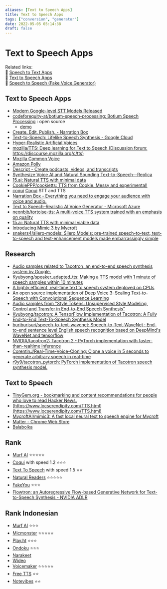 ```yaml
---
aliases: [Text to Speech Apps]
title: Text to Speech Apps
tags: ["conversion", "generator"]
date: 2022-05-05 05:14:38
draft: false
---
```


# Text to Speech Apps

Related links:  
🔗 [Speech to Text Apps](speech-to-text.md)  
🔗 [Text to Speech Apps](text-to-speech.md)  
🔗 [Speech to Speech (Fake Voice Generator)](speech-to-speech.md)  

## Text to Speech Apps

- [Modern Google-level STT Models Released](https://habr.com/en/post/519562/)
- [codeforequity-at/botium-speech-processing: Botium Speech Processing](https://github.com/codeforequity-at/botium-speech-processing) : open source
    - [demo](https://speech.botiumbox.com/api-docs/)
- [Create. Edit. Publish. - Narration Box](https://narrationbox.com/)
- [Text-to-Speech: Lifelike Speech Synthesis  -  Google Cloud](https://cloud.google.com/text-to-speech/)
- [Hyper-Realistic Artificial Voices](https://www.sonantic.io/)
- [mozilla/TTS: Deep learning for Text to Speech (Discussion forum: https://discourse.mozilla.org/c/tts)](https://github.com/mozilla/TTS)
- [Mozilla Common Voice](https://commonvoice.mozilla.org/en)
- [Amazon Polly](https://aws.amazon.com/polly/)
- [Descript - Create podcasts, videos, and transcripts](https://www.descript.com/)
- [Synthesize Voice AI and Natural Sounding Text-to-Speech—Replica](https://replicastudios.com/)
- [15.ai: Natural TTS with minimal data](https://15.ai/)
- [CookiePPP/cookietts: TTS from Cookie. Messy and experimental!](https://github.com/CookiePPP/cookietts)
- [coqui](https://github.com/coqui-ai) [Coqui](https://coqui.ai/) STT and TTS
- [Narration Box - Everything you need to engage your audience with voice and audio.](https://narrationbox.com/)
- [Text to Speech–Realistic AI Voice Generator - Microsoft Azure](https://azure.microsoft.com/en-us/services/cognitive-services/text-to-speech/#overview=)
- [neonbjb/tortoise-tts: A multi-voice TTS system trained with an emphasis on quality](https://github.com/neonbjb/tortoise-tts)
- [15.ai: Natural TTS with minimal viable data](https://15.ai/)
- [Introducing Mimic 3 by Mycroft](https://mycroft.ai/blog/introducing-mimic-3/)
- [snakers4/silero-models: Silero Models: pre-trained speech-to-text, text-to-speech and text-enhancement models made embarrassingly simple](https://github.com/snakers4/silero-models)

## Research

- [Audio samples related to Tacotron, an end-to-end speech synthesis system by Google.](https://google.github.io/tacotron/)
- [Kyubyong/speaker_adapted_tts: Making a TTS model with 1 minute of speech samples within 10 minutes](https://github.com/Kyubyong/speaker_adapted_tts)
- [A highly efficient, real-time text to speech system deployed on CPUs](https://ai.facebook.com/blog/a-highly-efficient-real-time-text-to-speech-system-deployed-on-cpus/)
- [An open source implementation of Deep Voice 3: Scaling Text-to-Speech with Convolutional Sequence Learning](https://r9y9.github.io/deepvoice3_pytorch/)
- [Audio samples from "Style Tokens: Unsupervised Style Modeling, Control and Transfer in End-to-End Speech Synthesis"](https://google.github.io/tacotron/publications/global_style_tokens/index.html)
- [Kyubyong/tacotron: A TensorFlow Implementation of Tacotron: A Fully End-to-End Text-To-Speech Synthesis Model](https://github.com/Kyubyong/tacotron)
- [buriburisuri/speech-to-text-wavenet: Speech-to-Text-WaveNet : End-to-end sentence level English speech recognition based on DeepMind's WaveNet and tensorflow](https://github.com/buriburisuri/speech-to-text-wavenet)
- [NVIDIA/tacotron2: Tacotron 2 - PyTorch implementation with faster-than-realtime inference](https://github.com/NVIDIA/tacotron2)
- [CorentinJ/Real-Time-Voice-Cloning: Clone a voice in 5 seconds to generate arbitrary speech in real-time](https://github.com/CorentinJ/Real-Time-Voice-Cloning)
- [r9y9/tacotron_pytorch: PyTorch implementation of Tacotron speech synthesis model.](https://github.com/r9y9/tacotron_pytorch)

## Text to Speech

- [TinyGem.org - bookmarking and content recommendations for people who love to read Hacker News.](https://tinygem.org/listen/)
- [https://www.locserendipity.com/TTS.html](https://www.locserendipity.com/TTS.html)
- [MycroftAI/mimic3: A fast local neural text to speech engine for Mycroft](https://github.com/MycroftAI/mimic3)
- [Matter - Chrome Web Store](https://chrome.google.com/webstore/detail/matter/knjbgabkeojmfdhindppcmhhfiembkeb)
- [Balabolka](http://www.cross-plus-a.com/balabolka.htm)

## Rank

- [Murf AI](https://murf.ai/) ⭐⭐⭐⭐⭐
- [Coqui](https://coqui.ai/) with speed 1.2 ⭐⭐⭐
- [Text To Speech](https://tts.cns.wtf/) with speed 1.5 ⭐⭐
- [Natural Readers](https://www.naturalreaders.com/online/) ⭐⭐⭐⭐⭐
- [FakeYou](https://fakeyou.com/) ⭐⭐⭐
- [Flowtron: an Autoregressive Flow-based Generative Network for Text-to-Speech Synthesis - NVIDIA ADLR](https://nv-adlr.github.io/Flowtron)

## Rank Indonesian

- [Murf AI](https://murf.ai/) ⭐⭐⭐
- [Micmonster](https://micmonster.com/text-to-speech/indonesian-indonesia/) ⭐⭐⭐⭐⭐
- [Play.ht](https://play.ht/text-to-speech-voices/indonesian/) ⭐⭐⭐
- [Ondoku](https://ondoku3.com/id/) ⭐⭐⭐
- [Narakeet](https://www.narakeet.com/)
- [Wideo](https://wideo.co/text-to-speech/)
- [Voicemaker](https://voicemaker.in/) ⭐⭐⭐⭐⭐
- [Free TTS](https://freetts.com/) ⭐⭐
- [Notevibes](https://notevibes.com/) ⭐⭐
